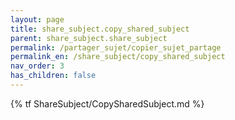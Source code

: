 ```yaml
---
layout: page
title: share_subject.copy_shared_subject
parent: share_subject.share_subject
permalink: /partager_sujet/copier_sujet_partage
permalink_en: /share_subject/copy_shared_subject
nav_order: 3
has_children: false
---
```


{% tf ShareSubject/CopySharedSubject.md %}